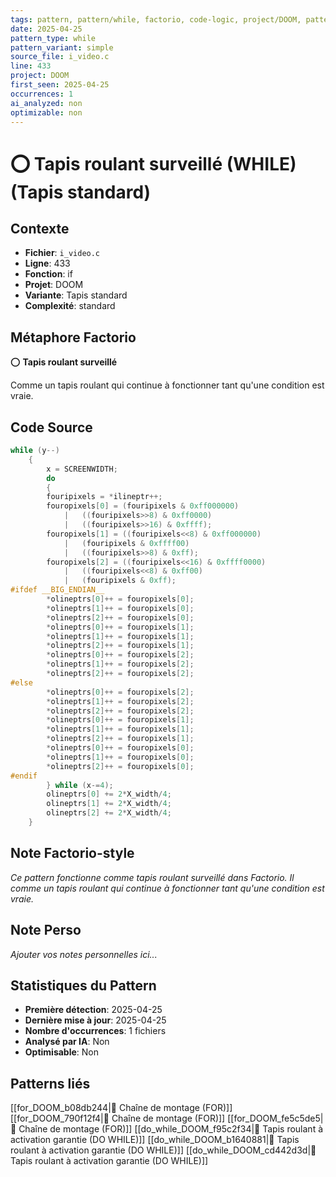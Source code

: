 ```yaml
---
tags: pattern, pattern/while, factorio, code-logic, project/DOOM, pattern/variant/simple
date: 2025-04-25
pattern_type: while
pattern_variant: simple
source_file: i_video.c
line: 433
project: DOOM
first_seen: 2025-04-25
occurrences: 1
ai_analyzed: non
optimizable: non
---
```


# ⭕ Tapis roulant surveillé (WHILE) (Tapis standard)

## Contexte
- **Fichier**: `i_video.c`
- **Ligne**: 433
- **Fonction**: if
- **Projet**: DOOM
- **Variante**: Tapis standard
- **Complexité**: standard

## Métaphore Factorio
⭕ **Tapis roulant surveillé**

Comme un tapis roulant qui continue à fonctionner tant qu'une condition est vraie.

## Code Source
```c
while (y--)
	{
	    x = SCREENWIDTH;
	    do
	    {
		fouripixels = *ilineptr++;
		fouropixels[0] = (fouripixels & 0xff000000)
		    |	((fouripixels>>8) & 0xff0000)
		    |	((fouripixels>>16) & 0xffff);
		fouropixels[1] = ((fouripixels<<8) & 0xff000000)
		    |	(fouripixels & 0xffff00)
		    |	((fouripixels>>8) & 0xff);
		fouropixels[2] = ((fouripixels<<16) & 0xffff0000)
		    |	((fouripixels<<8) & 0xff00)
		    |	(fouripixels & 0xff);
#ifdef __BIG_ENDIAN__
		*olineptrs[0]++ = fouropixels[0];
		*olineptrs[1]++ = fouropixels[0];
		*olineptrs[2]++ = fouropixels[0];
		*olineptrs[0]++ = fouropixels[1];
		*olineptrs[1]++ = fouropixels[1];
		*olineptrs[2]++ = fouropixels[1];
		*olineptrs[0]++ = fouropixels[2];
		*olineptrs[1]++ = fouropixels[2];
		*olineptrs[2]++ = fouropixels[2];
#else
		*olineptrs[0]++ = fouropixels[2];
		*olineptrs[1]++ = fouropixels[2];
		*olineptrs[2]++ = fouropixels[2];
		*olineptrs[0]++ = fouropixels[1];
		*olineptrs[1]++ = fouropixels[1];
		*olineptrs[2]++ = fouropixels[1];
		*olineptrs[0]++ = fouropixels[0];
		*olineptrs[1]++ = fouropixels[0];
		*olineptrs[2]++ = fouropixels[0];
#endif
	    } while (x-=4);
	    olineptrs[0] += 2*X_width/4;
	    olineptrs[1] += 2*X_width/4;
	    olineptrs[2] += 2*X_width/4;
	}
```

## Note Factorio-style
*Ce pattern fonctionne comme tapis roulant surveillé dans Factorio. Il comme un tapis roulant qui continue à fonctionner tant qu'une condition est vraie.*

## Note Perso
*Ajouter vos notes personnelles ici...*

## Statistiques du Pattern
- **Première détection**: 2025-04-25
- **Dernière mise à jour**: 2025-04-25
- **Nombre d'occurrences**: 1 fichiers
- **Analysé par IA**: Non
- **Optimisable**: Non

## Patterns liés
[[for_DOOM_b08db244|🔄 Chaîne de montage (FOR)]]
[[for_DOOM_790f12f4|🔄 Chaîne de montage (FOR)]]
[[for_DOOM_fe5c5de5|🔄 Chaîne de montage (FOR)]]
[[do_while_DOOM_f95c2f34|🔄 Tapis roulant à activation garantie (DO WHILE)]]
[[do_while_DOOM_b1640881|🔄 Tapis roulant à activation garantie (DO WHILE)]]
[[do_while_DOOM_cd442d3d|🔄 Tapis roulant à activation garantie (DO WHILE)]]
